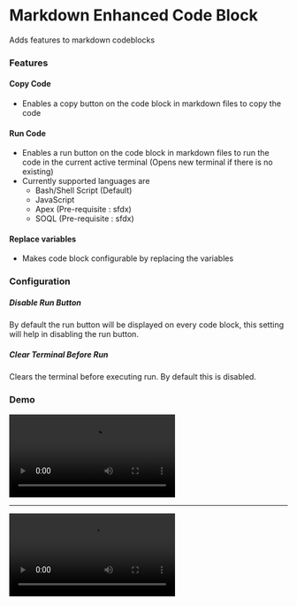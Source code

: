 # Markdown Enhanced Code Block

Adds features to markdown codeblocks

### Features
#### Copy Code
- Enables a copy button on the code block in markdown files to copy the code
#### Run Code
- Enables a run button on the code block in markdown files to run the code in the current active terminal (Opens new terminal if there is no existing)
- Currently supported languages are 
  - Bash/Shell Script (Default)
  - JavaScript
  - Apex (Pre-requisite : sfdx)
  - SOQL (Pre-requisite : sfdx)

#### Replace variables
- Makes code block configurable by replacing the variables

### Configuration
##### Disable Run Button
By default the run button will be displayed on every code block, this setting will help in disabling the run button.

##### Clear Terminal Before Run
Clears the terminal before executing run. By default this is disabled.

### Demo

<video autoplay src="https://user-images.githubusercontent.com/4792950/223656415-cff3fea0-e6a6-45b7-8858-5f128d925959.mp4" controls="controls" style="max-width: 730px;">
</video>

---
<video autoplay src="https://user-images.githubusercontent.com/4792950/224079908-39b7beef-14f7-4879-b4ab-72b2b108a4cc.mov" controls="controls" style="max-width: 730px;">
</video>






